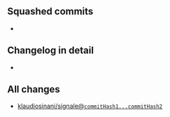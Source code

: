 <!--

Thank you for taking the time to contribute to Signale!

For more info on how to contribute to the project, please read the [contributing guidelines](https://github.com/klaudiosinani/signale/blob/master/contributing.md).

We are always excited about pull requests!
If the pull request fixes any open issues, reference the corresponding issues in the following fashion: `Fixes #321`.
Including test results/screenshots/.gifs (if applicable/possible) alongside new features and bug fixes is something that we strongly encourage.

Thank you so much again for all of your time invested in the project!

Note: You can optionally use the template below to organize your commits as you develop your Pull Request.

-->

## Squashed commits

-

## Changelog in detail

-

## All changes

- [klaudiosinani/signale@`commitHash1...commitHash2`](https://github.com/klaudiosinani/signale/compare/commitHash1...commitHash2)
